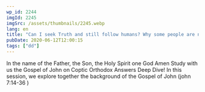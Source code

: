```yaml
---
wp_id: 2244
imgId: 2245
imgSrc: /assets/thumbnails/2245.webp
lang: en
title: "Can I seek Truth and still follow humans? Why some people are not persuaded by Truth?"
pubDate: 2020-06-12T12:00:15
tags: ["dd"]
---
```


<!-- page: 6 -->

<p>In the name of the Father, the Son, the Holy Spirit one God Amen Study with us the Gospel of John on Coptic Orthodox Answers Deep Dive! In this session, we explore together the background of the Gospel of John (john 7:14-36 )</p>
<p>&nbsp;</p>

